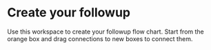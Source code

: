 # Create your followup

Use this workspace to create your followup flow chart. Start from the orange
box and drag connections to new boxes to connect them.
